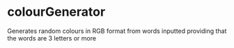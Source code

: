 # colourGenerator
Generates random colours in RGB format from words inputted providing that the words are 3 letters or more

